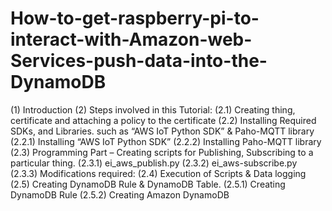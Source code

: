 # How-to-get-raspberry-pi-to-interact-with-Amazon-web-Services-push-data-into-the-DynamoDB
(1) Introduction
(2) Steps involved in this Tutorial:
(2.1) Creating thing, certificate and attaching a policy to the certificate
(2.2) Installing Required SDKs, and Libraries. such as “AWS IoT Python SDK” & Paho-MQTT library
(2.2.1) Installing “AWS IoT Python SDK”
(2.2.2) Installing Paho-MQTT library
(2.3) Programming Part – Creating scripts for Publishing, Subscribing to a particular thing.
(2.3.1) ei_aws_publish.py
(2.3.2) ei_aws-subscribe.py
(2.3.3) Modifications required:
(2.4) Execution of Scripts & Data logging
(2.5) Creating DynamoDB Rule & DynamoDB Table.
(2.5.1) Creating DynamoDB Rule
(2.5.2)  Creating Amazon DynamoDB

